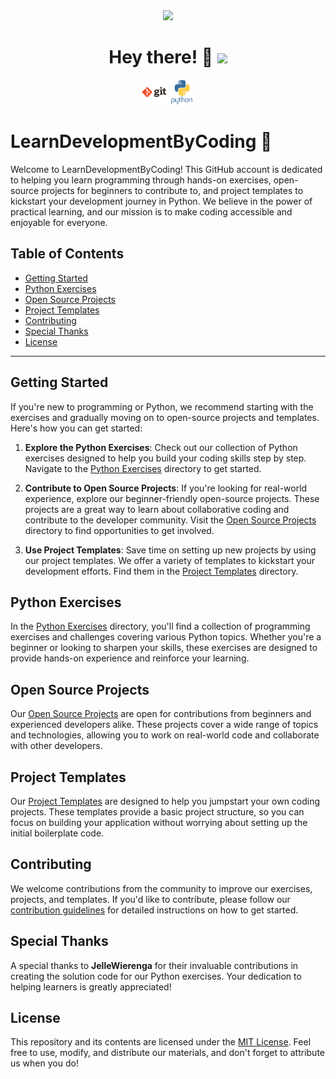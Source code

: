 <div id="header" align="center">
  <img src="https://media.giphy.com/media/M9gbBd9nbDrOTu1Mqx/giphy.gif" width="100"/>
</div>

<h1 align="center">
  Hey there! 👋
  <img src="https://media.giphy.com/media/hvRJCLFzcasrR4ia7z/giphy.gif" width="30px"/>
</h1>

<div align="center">
  <img src="https://github.com/devicons/devicon/blob/master/icons/git/git-original-wordmark.svg" title="Git" alt="Git" width="40" height="40"/>
  <img src="https://github.com/devicons/devicon/blob/master/icons/python/python-original-wordmark.svg" title="Python" alt="Python" width="40" height="40"/> 
</div>

# LearnDevelopmentByCoding 🚀

Welcome to LearnDevelopmentByCoding! This GitHub account is dedicated to helping you learn programming through hands-on exercises, open-source projects for beginners to contribute to, and project templates to kickstart your development journey in Python. We believe in the power of practical learning, and our mission is to make coding accessible and enjoyable for everyone.

## Table of Contents
- [Getting Started](#getting-started)
- [Python Exercises](#python-exercises)
- [Open Source Projects](#open-source-projects)
- [Project Templates](#project-templates)
- [Contributing](#contributing)
- [Special Thanks](#special-thanks)
- [License](#license)

---

## Getting Started

If you're new to programming or Python, we recommend starting with the exercises and gradually moving on to open-source projects and templates. Here's how you can get started:

1. **Explore the Python Exercises**: Check out our collection of Python exercises designed to help you build your coding skills step by step. Navigate to the [Python Exercises](./python-exercises) directory to get started.

2. **Contribute to Open Source Projects**: If you're looking for real-world experience, explore our beginner-friendly open-source projects. These projects are a great way to learn about collaborative coding and contribute to the developer community. Visit the [Open Source Projects](./open-source-projects) directory to find opportunities to get involved.

3. **Use Project Templates**: Save time on setting up new projects by using our project templates. We offer a variety of templates to kickstart your development efforts. Find them in the [Project Templates](./project-templates) directory.

## Python Exercises

In the [Python Exercises](./python-exercises) directory, you'll find a collection of programming exercises and challenges covering various Python topics. Whether you're a beginner or looking to sharpen your skills, these exercises are designed to provide hands-on experience and reinforce your learning.

## Open Source Projects

Our [Open Source Projects](./open-source-projects) are open for contributions from beginners and experienced developers alike. These projects cover a wide range of topics and technologies, allowing you to work on real-world code and collaborate with other developers.

## Project Templates

Our [Project Templates](./project-templates) are designed to help you jumpstart your own coding projects. These templates provide a basic project structure, so you can focus on building your application without worrying about setting up the initial boilerplate code.

## Contributing

We welcome contributions from the community to improve our exercises, projects, and templates. If you'd like to contribute, please follow our [contribution guidelines](CONTRIBUTING.md) for detailed instructions on how to get started.

## Special Thanks

A special thanks to **JelleWierenga** for their invaluable contributions in creating the solution code for our Python exercises. Your dedication to helping learners is greatly appreciated!

## License

This repository and its contents are licensed under the [MIT License](LICENSE.md). Feel free to use, modify, and distribute our materials, and don't forget to attribute us when you do!
